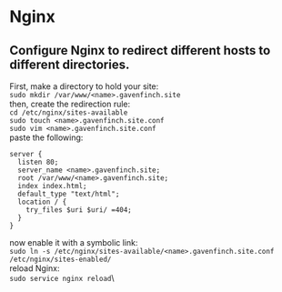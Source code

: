# Nginx
## Configure Nginx to redirect different hosts to different directories.
First, make a directory to hold your site:\
`sudo mkdir /var/www/<name>.gavenfinch.site`\
then, create the redirection rule:\
`cd /etc/nginx/sites-available`\
`sudo touch <name>.gavenfinch.site.conf`\
`sudo vim <name>.gavenfinch.site.conf`\
paste the following:
```
server {
  listen 80;
  server_name <name>.gavenfinch.site;
  root /var/www/<name>.gavenfinch.site;
  index index.html;
  default_type "text/html";
  location / {
    try_files $uri $uri/ =404;
  }
}
```
now enable it with a symbolic link:\
`sudo ln -s /etc/nginx/sites-available/<name>.gavenfinch.site.conf /etc/nginx/sites-enabled/`\
reload Nginx:\
`sudo service nginx reload`\
